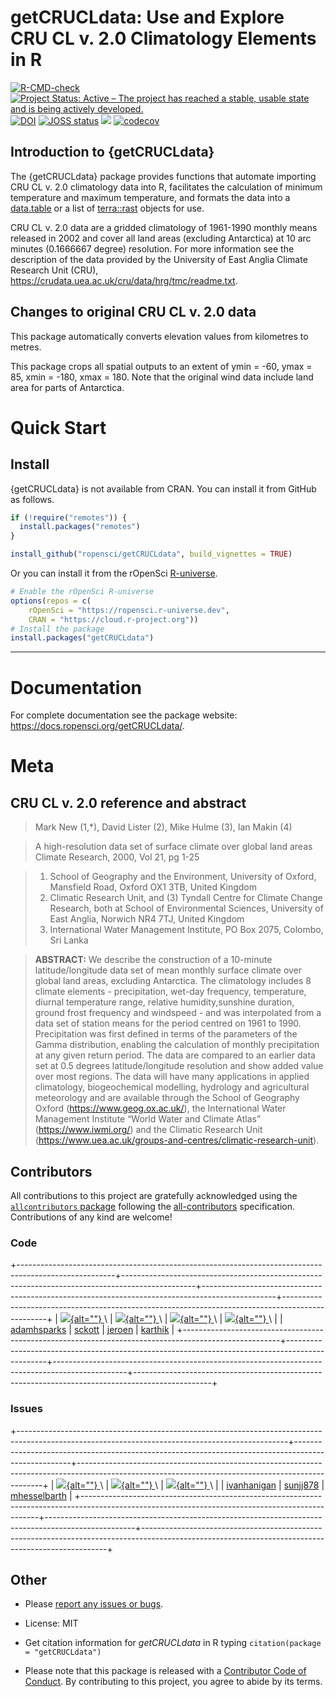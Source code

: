 # getCRUCLdata: Use and Explore CRU CL v. 2.0 Climatology Elements in R

<!-- badges: start -->

[![R-CMD-check](https://github.com/ropensci/getCRUCLdata/actions/workflows/R-CMD-check.yaml/badge.svg)](https://github.com/ropensci/getCRUCLdata/actions/workflows/R-CMD-check.yaml) [![Project Status: Active – The project has reached a stable, usable state and is being actively developed.](https://www.repostatus.org/badges/latest/active.svg)](https://www.repostatus.org/) [![DOI](https://zenodo.org/badge/DOI/10.5281/zenodo.466812.svg)](https://doi.org/10.5281/zenodo.466812) [![JOSS status](http://joss.theoj.org/papers/10.21105/joss.00230/status.svg)](https://joss.theoj.org/papers/10.21105/joss.00230) [![](https://badges.ropensci.org/96_status.svg)](https://github.com/ropensci/software-review/issues/96) [![codecov](https://codecov.io/gh/ropensci/getCRUCLdata/graph/badge.svg?token=OZjFYcNGbS)](https://app.codecov.io/gh/ropensci/getCRUCLdata)

<!-- badges: end -->

## Introduction to {getCRUCLdata}

The {getCRUCLdata} package provides functions that automate importing CRU CL v. 2.0 climatology data into R, facilitates the calculation of minimum temperature and maximum temperature, and formats the data into a [data.table](https://CRAN.R-project.org/package=data.table) or a list of [terra::rast](https://CRAN.R-project.org/package=terra) objects for use.

CRU CL v. 2.0 data are a gridded climatology of 1961-1990 monthly means released in 2002 and cover all land areas (excluding Antarctica) at 10 arc minutes (0.1666667 degree) resolution. For more information see the description of the data provided by the University of East Anglia Climate Research Unit (CRU), <https://crudata.uea.ac.uk/cru/data/hrg/tmc/readme.txt>.

## Changes to original CRU CL v. 2.0 data

This package automatically converts elevation values from kilometres to metres.

This package crops all spatial outputs to an extent of ymin = -60, ymax = 85, xmin = -180, xmax = 180. Note that the original wind data include land area for parts of Antarctica.

# Quick Start

## Install

{getCRUCLdata} is not available from CRAN. You can install it from GitHub as follows.

``` r
if (!require("remotes")) {
  install.packages("remotes")
}

install_github("ropensci/getCRUCLdata", build_vignettes = TRUE)
```

Or you can install it from the rOpenSci [R-universe](https://r-universe.dev/search?q=getCRUCLdata).

``` r
# Enable the rOpenSci R-universe
options(repos = c(
    rOpenSci = "https://ropensci.r-universe.dev",
    CRAN = "https://cloud.r-project.org"))
# Install the package
install.packages("getCRUCLdata")
```

------------------------------------------------------------------------

# Documentation

For complete documentation see the package website: <https://docs.ropensci.org/getCRUCLdata/>.

# Meta

## CRU CL v. 2.0 reference and abstract

> Mark New (1,\*), David Lister (2), Mike Hulme (3), Ian Makin (4)

> A high-resolution data set of surface climate over global land areas Climate Research, 2000, Vol 21, pg 1-25

> 1.  School of Geography and the Environment, University of Oxford, Mansfield Road, Oxford OX1 3TB, United Kingdom
> 2.  Climatic Research Unit, and (3) Tyndall Centre for Climate Change Research, both at School of Environmental Sciences, University of East Anglia, Norwich NR4 7TJ, United Kingdom
> 3.  International Water Management Institute, PO Box 2075, Colombo, Sri Lanka

> **ABSTRACT:** We describe the construction of a 10-minute latitude/longitude data set of mean monthly surface climate over global land areas, excluding Antarctica. The climatology includes 8 climate elements - precipitation, wet-day frequency, temperature, diurnal temperature range, relative humidity,sunshine duration, ground frost frequency and windspeed - and was interpolated from a data set of station means for the period centred on 1961 to 1990. Precipitation was first defined in terms of the parameters of the Gamma distribution, enabling the calculation of monthly precipitation at any given return period. The data are compared to an earlier data set at 0.5 degrees latitude/longitude resolution and show added value over most regions. The data will have many applications in applied climatology, biogeochemical modelling, hydrology and agricultural meteorology and are available through the School of Geography Oxford (<https://www.geog.ox.ac.uk/>), the International Water Management Institute “World Water and Climate Atlas” (<https://www.iwmi.org/>) and the Climatic Research Unit (<https://www.uea.ac.uk/groups-and-centres/climatic-research-unit>).

## Contributors

<!-- ALL-CONTRIBUTORS-LIST:START - Do not remove or modify this section -->

<!-- prettier-ignore-start -->

<!-- markdownlint-disable -->

All contributions to this project are gratefully acknowledged using the [`allcontributors` package](https://github.com/ropensci/allcontributors) following the [all-contributors](https://allcontributors.org) specification. Contributions of any kind are welcome!

### Code

+------------------------------------------------------------------------------------------------------+------------------------------------------------------------------------------------------------+------------------------------------------------------------------------------------------------+-------------------------------------------------------------------------------------------------+
| [![](https://avatars.githubusercontent.com/u/3195906?v=4){alt=""} ](https://github.com/adamhsparks)\ | [![](https://avatars.githubusercontent.com/u/577668?v=4){alt=""} ](https://github.com/sckott)\ | [![](https://avatars.githubusercontent.com/u/216319?v=4){alt=""} ](https://github.com/jeroen)\ | [![](https://avatars.githubusercontent.com/u/138494?v=4){alt=""} ](https://github.com/karthik)\ |
| [adamhsparks](https://github.com/ropensci/getCRUCLdata/commits?author=adamhsparks)                   | [sckott](https://github.com/ropensci/getCRUCLdata/commits?author=sckott)                       | [jeroen](https://github.com/ropensci/getCRUCLdata/commits?author=jeroen)                       | [karthik](https://github.com/ropensci/getCRUCLdata/commits?author=karthik)                      |
+------------------------------------------------------------------------------------------------------+------------------------------------------------------------------------------------------------+------------------------------------------------------------------------------------------------+-------------------------------------------------------------------------------------------------+

### Issues

+-------------------------------------------------------------------------------------------------------------------------------------------------+----------------------------------------------------------------------------------------------------+---------------------------------------------------------------------------------------------------------------------------------------------------+
| [![](https://avatars.githubusercontent.com/u/1305767?u=151f7c98a1bb78ccceac6297d28750acb42ec877&v=4){alt=""} ](https://github.com/ivanhanigan)\ | [![](https://avatars.githubusercontent.com/u/77564290?v=4){alt=""} ](https://github.com/sunjj878)\ | [![](https://avatars.githubusercontent.com/u/29225293?u=326393156ff083af6e10548ff16a1c8e439ebdf9&v=4){alt=""} ](https://github.com/mhesselbarth)\ |
| [ivanhanigan](https://github.com/ropensci/getCRUCLdata/issues?q=is%3Aissue+author%3Aivanhanigan)                                                | [sunjj878](https://github.com/ropensci/getCRUCLdata/issues?q=is%3Aissue+author%3Asunjj878)         | [mhesselbarth](https://github.com/ropensci/getCRUCLdata/issues?q=is%3Aissue+author%3Amhesselbarth)                                                |
+-------------------------------------------------------------------------------------------------------------------------------------------------+----------------------------------------------------------------------------------------------------+---------------------------------------------------------------------------------------------------------------------------------------------------+

<!-- markdownlint-enable -->

<!-- prettier-ignore-end -->

<!-- ALL-CONTRIBUTORS-LIST:END -->

## Other

-   Please [report any issues or bugs](https://github.com/ropensci/getCRUCLdata/issues).

-   License: MIT

-   Get citation information for *getCRUCLdata* in R typing `citation(package = "getCRUCLdata")`

-   Please note that this package is released with a [Contributor Code of Conduct](https://ropensci.org/code-of-conduct/). By contributing to this project, you agree to abide by its terms.
